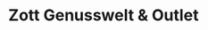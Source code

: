 ---
title: "Zott Genusswelt & Outlet"
url: /asbach-baeumenheim/zott-genusswelt-und-outlet/
shop: Lebensmittel
---